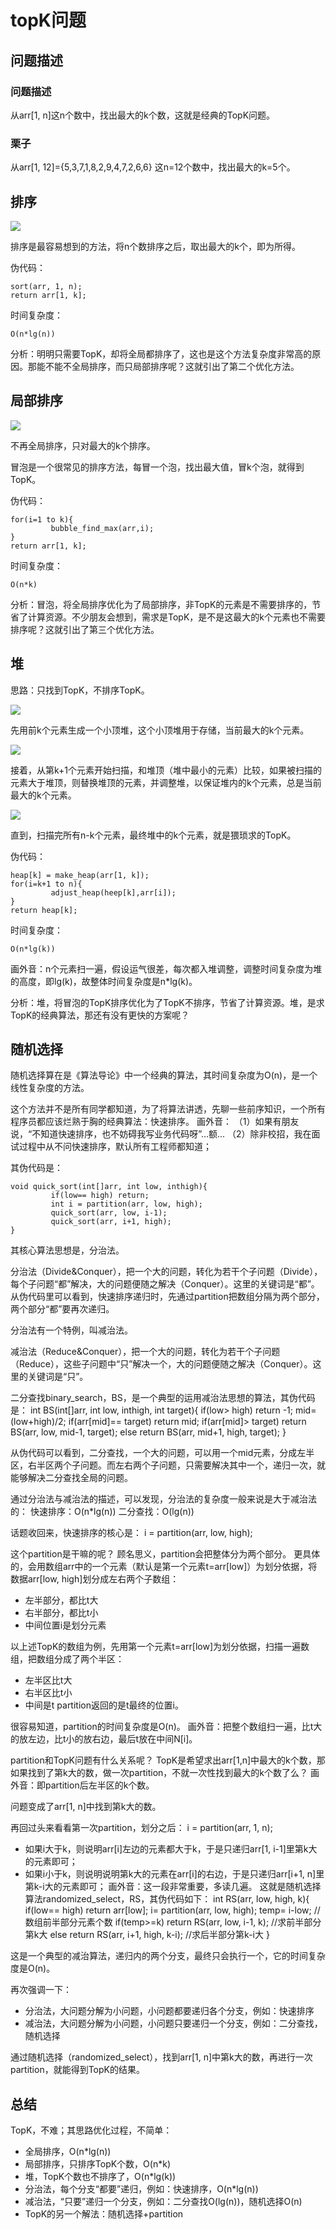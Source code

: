 # topK问题


## 问题描述

### 问题描述
从arr[1, n]这n个数中，找出最大的k个数，这就是经典的TopK问题。

### 栗子
从arr[1, 12]={5,3,7,1,8,2,9,4,7,2,6,6} 这n=12个数中，找出最大的k=5个。


## 排序

![](../images/topk-1.png)

排序是最容易想到的方法，将n个数排序之后，取出最大的k个，即为所得。

伪代码：
```
sort(arr, 1, n);
return arr[1, k];
```

时间复杂度：
```
O(n*lg(n))
```

分析：明明只需要TopK，却将全局都排序了，这也是这个方法复杂度非常高的原因。那能不能不全局排序，而只局部排序呢？这就引出了第二个优化方法。

## 局部排序

![](../images/topk-2.png)

不再全局排序，只对最大的k个排序。

冒泡是一个很常见的排序方法，每冒一个泡，找出最大值，冒k个泡，就得到TopK。

伪代码：
```
for(i=1 to k){
         bubble_find_max(arr,i);
}
return arr[1, k];
```

时间复杂度：
```
O(n*k)
```

分析：冒泡，将全局排序优化为了局部排序，非TopK的元素是不需要排序的，节省了计算资源。不少朋友会想到，需求是TopK，是不是这最大的k个元素也不需要排序呢？这就引出了第三个优化方法。

## 堆
思路：只找到TopK，不排序TopK。

![](../images/topk-3.png)

先用前k个元素生成一个小顶堆，这个小顶堆用于存储，当前最大的k个元素。

![](../images/topk-4.png)

接着，从第k+1个元素开始扫描，和堆顶（堆中最小的元素）比较，如果被扫描的元素大于堆顶，则替换堆顶的元素，并调整堆，以保证堆内的k个元素，总是当前最大的k个元素。

![](../images/topk-5.png)

直到，扫描完所有n-k个元素，最终堆中的k个元素，就是猥琐求的TopK。

伪代码：
```
heap[k] = make_heap(arr[1, k]);
for(i=k+1 to n){
         adjust_heap(heep[k],arr[i]);
}
return heap[k];
```

时间复杂度：

```
O(n*lg(k))
```

画外音：n个元素扫一遍，假设运气很差，每次都入堆调整，调整时间复杂度为堆的高度，即lg(k)，故整体时间复杂度是n*lg(k)。

分析：堆，将冒泡的TopK排序优化为了TopK不排序，节省了计算资源。堆，是求TopK的经典算法，那还有没有更快的方案呢？

## 随机选择

随机选择算在是《算法导论》中一个经典的算法，其时间复杂度为O(n)，是一个线性复杂度的方法。

这个方法并不是所有同学都知道，为了将算法讲透，先聊一些前序知识，一个所有程序员都应该烂熟于胸的经典算法：快速排序。
画外音：
（1）如果有朋友说，“不知道快速排序，也不妨碍我写业务代码呀”…额...
（2）除非校招，我在面试过程中从不问快速排序，默认所有工程师都知道；

其伪代码是：
```
void quick_sort(int[]arr, int low, inthigh){
         if(low== high) return;
         int i = partition(arr, low, high);
         quick_sort(arr, low, i-1);
         quick_sort(arr, i+1, high);
}
```
其核心算法思想是，分治法。

分治法（Divide&Conquer），把一个大的问题，转化为若干个子问题（Divide），每个子问题“都”解决，大的问题便随之解决（Conquer）。这里的关键词是“都”。从伪代码里可以看到，快速排序递归时，先通过partition把数组分隔为两个部分，两个部分“都”要再次递归。

分治法有一个特例，叫减治法。

减治法（Reduce&Conquer），把一个大的问题，转化为若干个子问题（Reduce），这些子问题中“只”解决一个，大的问题便随之解决（Conquer）。这里的关键词是“只”。

二分查找binary_search，BS，是一个典型的运用减治法思想的算法，其伪代码是：
int BS(int[]arr, int low, inthigh, int target){
         if(low> high) return -1;
         mid= (low+high)/2;
         if(arr[mid]== target) return mid;
         if(arr[mid]> target)
                   return BS(arr, low, mid-1, target);
         else
                   return BS(arr, mid+1, high, target);
}

从伪代码可以看到，二分查找，一个大的问题，可以用一个mid元素，分成左半区，右半区两个子问题。而左右两个子问题，只需要解决其中一个，递归一次，就能够解决二分查找全局的问题。

通过分治法与减治法的描述，可以发现，分治法的复杂度一般来说是大于减治法的：
快速排序：O(n*lg(n))
二分查找：O(lg(n))

话题收回来，快速排序的核心是：
i = partition(arr, low, high);

这个partition是干嘛的呢？
顾名思义，partition会把整体分为两个部分。
更具体的，会用数组arr中的一个元素（默认是第一个元素t=arr[low]）为划分依据，将数据arr[low, high]划分成左右两个子数组：
* 左半部分，都比t大
* 右半部分，都比t小
* 中间位置i是划分元素

以上述TopK的数组为例，先用第一个元素t=arr[low]为划分依据，扫描一遍数组，把数组分成了两个半区：
* 左半区比t大
* 右半区比t小
* 中间是t
partition返回的是t最终的位置i。

很容易知道，partition的时间复杂度是O(n)。
画外音：把整个数组扫一遍，比t大的放左边，比t小的放右边，最后t放在中间N[i]。

partition和TopK问题有什么关系呢？
TopK是希望求出arr[1,n]中最大的k个数，那如果找到了第k大的数，做一次partition，不就一次性找到最大的k个数了么？
画外音：即partition后左半区的k个数。

问题变成了arr[1, n]中找到第k大的数。

再回过头来看看第一次partition，划分之后：
i = partition(arr, 1, n);
* 如果i大于k，则说明arr[i]左边的元素都大于k，于是只递归arr[1, i-1]里第k大的元素即可；
* 如果i小于k，则说明说明第k大的元素在arr[i]的右边，于是只递归arr[i+1, n]里第k-i大的元素即可；
画外音：这一段非常重要，多读几遍。
这就是随机选择算法randomized_select，RS，其伪代码如下：
int RS(arr, low, high, k){
  if(low== high) return arr[low];
  i= partition(arr, low, high);
  temp= i-low; //数组前半部分元素个数
  if(temp>=k)
      return RS(arr, low, i-1, k); //求前半部分第k大
  else
      return RS(arr, i+1, high, k-i); //求后半部分第k-i大
}


这是一个典型的减治算法，递归内的两个分支，最终只会执行一个，它的时间复杂度是O(n)。

再次强调一下：
* 分治法，大问题分解为小问题，小问题都要递归各个分支，例如：快速排序
* 减治法，大问题分解为小问题，小问题只要递归一个分支，例如：二分查找，随机选择

通过随机选择（randomized_select），找到arr[1, n]中第k大的数，再进行一次partition，就能得到TopK的结果。

## 总结

TopK，不难；其思路优化过程，不简单：

* 全局排序，O(n*lg(n))
* 局部排序，只排序TopK个数，O(n*k)
* 堆，TopK个数也不排序了，O(n*lg(k))
* 分治法，每个分支“都要”递归，例如：快速排序，O(n*lg(n))
* 减治法，“只要”递归一个分支，例如：二分查找O(lg(n))，随机选择O(n)
* TopK的另一个解法：随机选择+partition
